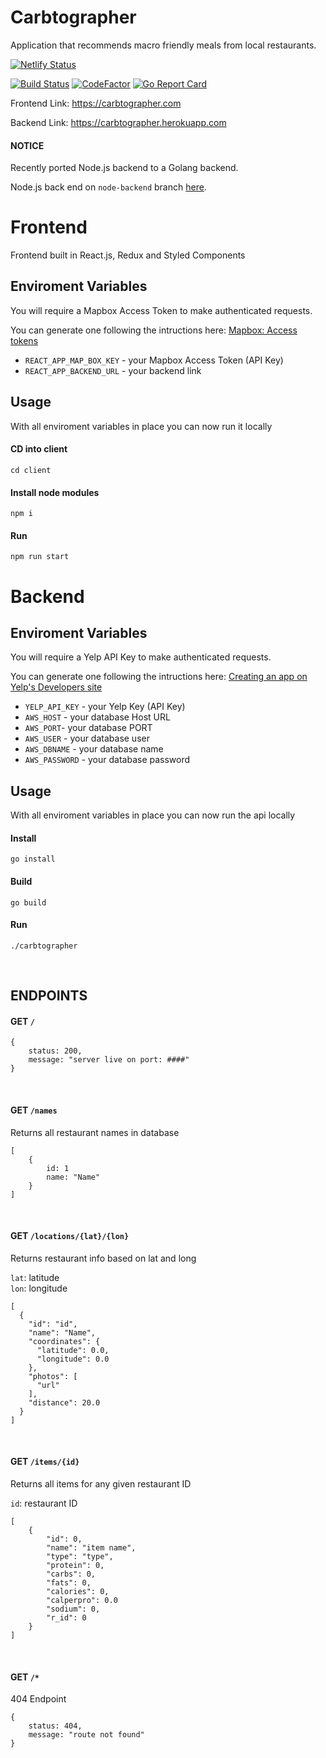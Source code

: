 # Carbtographer
Application that recommends macro friendly meals from local restaurants.

[![Netlify Status](https://api.netlify.com/api/v1/badges/a49fb016-d1b4-4fdb-af1e-9f4e371b2252/deploy-status)](https://app.netlify.com/sites/carbtographer/deploys)
 
[![Build Status](https://travis-ci.com/reynld/carbtographer.svg?branch=master)](https://travis-ci.com/reynld/carbtographer)
[![CodeFactor](https://www.codefactor.io/repository/github/reynld/carbtographer/badge/master)](https://www.codefactor.io/repository/github/reynld/carbtographer/overview/master)
[![Go Report Card](https://goreportcard.com/badge/github.com/reynld/carbtographer)](https://goreportcard.com/report/github.com/reynld/carbtographer)

Frontend Link: https://carbtographer.com

Backend Link: https://carbtographer.herokuapp.com

#### NOTICE
Recently ported Node.js backend to a Golang backend.
 
Node.js back end on `node-backend` branch [here](https://github.com/reynld/carbtographer/tree/node-backend).

# Frontend
Frontend built in React.js, Redux and Styled Components

## Enviroment Variables
You will require a Mapbox Access Token to make authenticated requests.
 
You can generate one following the intructions here: [Mapbox: Access tokens](https://docs.mapbox.com/help/how-mapbox-works/access-tokens/)

- ``REACT_APP_MAP_BOX_KEY`` - your Mapbox Access Token (API Key)
- ``REACT_APP_BACKEND_URL`` - your backend link

## Usage
 With all enviroment variables in place you can now run it locally

#### CD into client
`cd client`
 
#### Install node modules
 `npm i`
 
#### Run
 `npm run start`


# Backend

## Enviroment Variables
You will require a Yelp API Key to make authenticated requests.
 
You can generate one following the intructions here: [Creating an app on Yelp's Developers site](https://www.yelp.com/developers/documentation/v3/authentication)
- ``YELP_API_KEY`` - your Yelp Key (API Key)
- ``AWS_HOST`` - your database Host URL
- ``AWS_PORT``- your database PORT
- ``AWS_USER`` - your database user
- ``AWS_DBNAME`` - your database name
- ``AWS_PASSWORD`` - your database password

## Usage
 With all enviroment variables in place you can now run the api locally

#### Install
`go install`
 
#### Build
 `go build`
 
#### Run
 `./carbtographer`

<br/>

## ENDPOINTS

#### GET `/`
 
```
{
    status: 200,
    message: "server live on port: ####"
}
```
<br/>

#### GET `/names`

Returns all restaurant names in database
 
```
[
    {
        id: 1
        name: "Name"
    }
]
```
<br/>

#### GET `/locations/{lat}/{lon}`
 
Returns restaurant info based on lat and long
 
`lat`: latitude  
`lon`: longitude  
 
```
[
  {
    "id": "id",
    "name": "Name",
    "coordinates": {
      "latitude": 0.0,
      "longitude": 0.0
    },
    "photos": [
      "url"
    ],
    "distance": 20.0
  }
]
```
<br/>

#### GET `/items/{id}`

Returns all items for any given restaurant ID
 
`id`: restaurant ID  
 
```
[
    {
        "id": 0,
        "name": "item name",
        "type": "type",
        "protein": 0,
        "carbs": 0,
        "fats": 0,
        "calories": 0,
        "calperpro": 0.0
        "sodium": 0,
        "r_id": 0
    }
]
```
<br/>

#### GET `/*`
 
404 Endpoint
 
```
{
    status: 404,
    message: "route not found"
}
```

